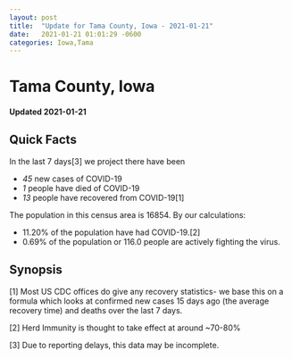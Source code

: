 ```yaml
---
layout: post
title:  "Update for Tama County, Iowa - 2021-01-21"
date:   2021-01-21 01:01:29 -0600
categories: Iowa,Tama
---
```


# Tama County, Iowa
#### Updated 2021-01-21

## Quick Facts

In the last 7 days[3] we project there have been
- *45* new cases of COVID-19
- *1* people have died of COVID-19
- *13* people have recovered from COVID-19[1]

The population in this census area is 16854. By our calculations:
- 11.20% of the population have had COVID-19.[2]
- 0.69% of the population or 116.0 people are actively fighting the virus.

## Synopsis




[1] Most US CDC offices do give any recovery statistics- we base this on a formula which looks at confirmed new cases
15 days ago (the average recovery time) and deaths over the last 7 days.

[2] Herd Immunity is thought to take effect at around ~70-80%

[3] Due to reporting delays, this data may be incomplete.
 
    